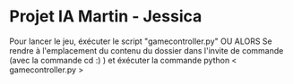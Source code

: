 # Projet IA Martin - Jessica

Pour lancer le jeu, éxécuter le script "gamecontroller.py"
OU ALORS 
Se rendre à l'emplacement du contenu du dossier dans l'invite de commande (avec la commande cd :) ) et éxécuter la commande python < gamecontroller.py >